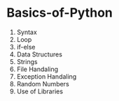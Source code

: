 # Basics-of-Python
1) Syntax <br/>
2) Loop <br/>
3) if-else <br/>
4) Data Structures <br/>
5) Strings <br/>
6) File Handaling <br/>
7) Exception Handaling <br/>
8) Random Numbers <br/>
9) Use of Libraries <br/>
